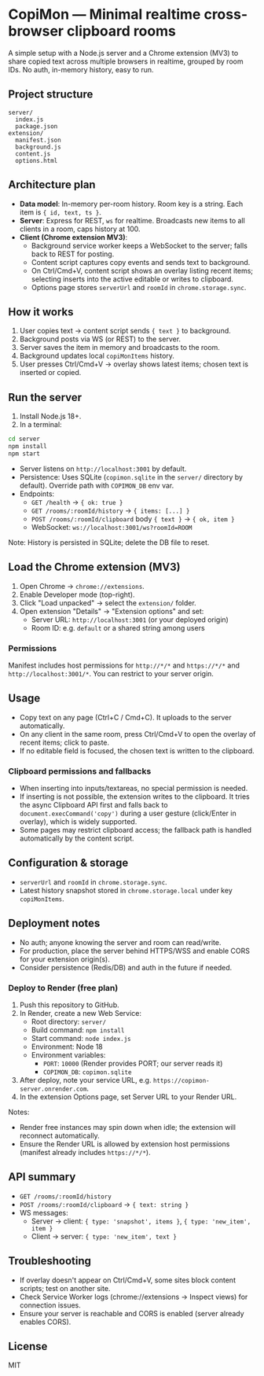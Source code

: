 # CopiMon — Minimal realtime cross-browser clipboard rooms

A simple setup with a Node.js server and a Chrome extension (MV3) to share copied text across multiple browsers in realtime, grouped by room IDs. No auth, in-memory history, easy to run.

## Project structure

```
server/
  index.js
  package.json
extension/
  manifest.json
  background.js
  content.js
  options.html
```

## Architecture plan

- **Data model**: In-memory per-room history. Room key is a string. Each item is `{ id, text, ts }`.
- **Server**: Express for REST, `ws` for realtime. Broadcasts new items to all clients in a room, caps history at 100.
- **Client (Chrome extension MV3)**:
  - Background service worker keeps a WebSocket to the server; falls back to REST for posting.
  - Content script captures copy events and sends text to background.
  - On Ctrl/Cmd+V, content script shows an overlay listing recent items; selecting inserts into the active editable or writes to clipboard.
  - Options page stores `serverUrl` and `roomId` in `chrome.storage.sync`.

## How it works

1. User copies text → content script sends `{ text }` to background.
2. Background posts via WS (or REST) to the server.
3. Server saves the item in memory and broadcasts to the room.
4. Background updates local `copiMonItems` history.
5. User presses Ctrl/Cmd+V → overlay shows latest items; chosen text is inserted or copied.

## Run the server

1. Install Node.js 18+.
2. In a terminal:
```bash
cd server
npm install
npm start
```
- Server listens on `http://localhost:3001` by default.
- Persistence: Uses SQLite (`copimon.sqlite` in the `server/` directory by default). Override path with `COPIMON_DB` env var.
- Endpoints:
  - `GET /health` → `{ ok: true }`
  - `GET /rooms/:roomId/history` → `{ items: [...] }`
  - `POST /rooms/:roomId/clipboard` body `{ text }` → `{ ok, item }`
  - WebSocket: `ws://localhost:3001/ws?roomId=ROOM`

Note: History is persisted in SQLite; delete the DB file to reset.

## Load the Chrome extension (MV3)

1. Open Chrome → `chrome://extensions`.
2. Enable Developer mode (top-right).
3. Click "Load unpacked" → select the `extension/` folder.
4. Open extension "Details" → "Extension options" and set:
   - Server URL: `http://localhost:3001` (or your deployed origin)
   - Room ID: e.g. `default` or a shared string among users

### Permissions

Manifest includes host permissions for `http://*/*` and `https://*/*` and `http://localhost:3001/*`. You can restrict to your server origin.

## Usage

- Copy text on any page (Ctrl+C / Cmd+C). It uploads to the server automatically.
- On any client in the same room, press Ctrl/Cmd+V to open the overlay of recent items; click to paste.
- If no editable field is focused, the chosen text is written to the clipboard.

### Clipboard permissions and fallbacks
- When inserting into inputs/textareas, no special permission is needed.
- If inserting is not possible, the extension writes to the clipboard. It tries the async Clipboard API first and falls back to `document.execCommand('copy')` during a user gesture (click/Enter in overlay), which is widely supported.
- Some pages may restrict clipboard access; the fallback path is handled automatically by the content script.

## Configuration & storage

- `serverUrl` and `roomId` in `chrome.storage.sync`.
- Latest history snapshot stored in `chrome.storage.local` under key `copiMonItems`.

## Deployment notes

- No auth; anyone knowing the server and room can read/write.
- For production, place the server behind HTTPS/WSS and enable CORS for your extension origin(s).
- Consider persistence (Redis/DB) and auth in the future if needed.

### Deploy to Render (free plan)

1. Push this repository to GitHub.
2. In Render, create a new Web Service:
   - Root directory: `server/`
   - Build command: `npm install`
   - Start command: `node index.js`
   - Environment: Node 18
   - Environment variables:
     - `PORT`: `10000` (Render provides PORT; our server reads it)
     - `COPIMON_DB`: `copimon.sqlite`
3. After deploy, note your service URL, e.g. `https://copimon-server.onrender.com`.
4. In the extension Options page, set Server URL to your Render URL.

Notes:
- Render free instances may spin down when idle; the extension will reconnect automatically.
- Ensure the Render URL is allowed by extension host permissions (manifest already includes `https://*/*`).

## API summary

- `GET /rooms/:roomId/history`
- `POST /rooms/:roomId/clipboard` → `{ text: string }`
- WS messages:
  - Server → client: `{ type: 'snapshot', items }`, `{ type: 'new_item', item }`
  - Client → server: `{ type: 'new_item', text }`

## Troubleshooting

- If overlay doesn't appear on Ctrl/Cmd+V, some sites block content scripts; test on another site.
- Check Service Worker logs (chrome://extensions → Inspect views) for connection issues.
- Ensure your server is reachable and CORS is enabled (server already enables CORS).

## License

MIT
